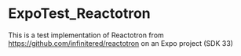# ExpoTest_Reactotron
This is a test implementation of Reactotron from https://github.com/infinitered/reactotron on an Expo project (SDK 33)
